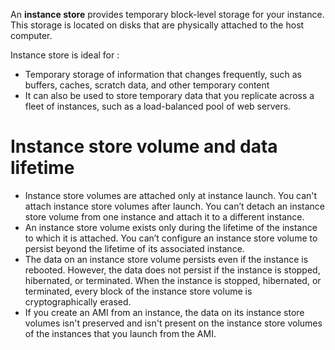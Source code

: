 An **instance store** provides temporary block-level storage for your instance. This storage is located on disks that are physically attached to the host computer. 

Instance store is ideal for :
* Temporary storage of information that changes frequently, such as buffers, caches, scratch data, and other temporary content
* It can also be used to store temporary data that you replicate across a fleet of instances, such as a load-balanced pool of web servers.

# Instance store volume and data lifetime
* Instance store volumes are attached only at instance launch. You can't attach instance store volumes after launch. You can’t detach an instance store volume from one instance and attach it to a different instance.
* An instance store volume exists only during the lifetime of the instance to which it is attached. You can’t configure an instance store volume to persist beyond the lifetime of its associated instance.
* The data on an instance store volume persists even if the instance is rebooted. However, the data does not persist if the instance is stopped, hibernated, or terminated. When the instance is stopped, hibernated, or terminated, every block of the instance store volume is cryptographically erased.
* If you create an AMI from an instance, the data on its instance store volumes isn't preserved and isn't present on the instance store volumes of the instances that you launch from the AMI.
